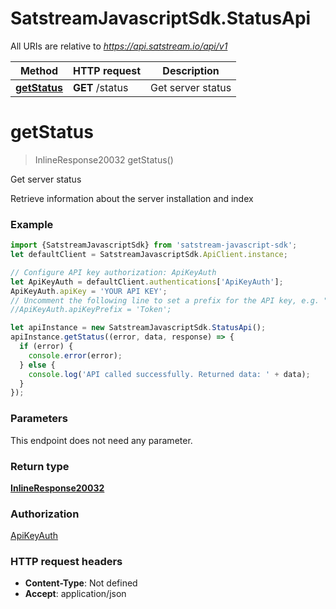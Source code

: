 # SatstreamJavascriptSdk.StatusApi

All URIs are relative to *https://api.satstream.io/api/v1*

Method | HTTP request | Description
------------- | ------------- | -------------
[**getStatus**](StatusApi.md#getStatus) | **GET** /status | Get server status

<a name="getStatus"></a>
# **getStatus**
> InlineResponse20032 getStatus()

Get server status

Retrieve information about the server installation and index

### Example
```javascript
import {SatstreamJavascriptSdk} from 'satstream-javascript-sdk';
let defaultClient = SatstreamJavascriptSdk.ApiClient.instance;

// Configure API key authorization: ApiKeyAuth
let ApiKeyAuth = defaultClient.authentications['ApiKeyAuth'];
ApiKeyAuth.apiKey = 'YOUR API KEY';
// Uncomment the following line to set a prefix for the API key, e.g. "Token" (defaults to null)
//ApiKeyAuth.apiKeyPrefix = 'Token';

let apiInstance = new SatstreamJavascriptSdk.StatusApi();
apiInstance.getStatus((error, data, response) => {
  if (error) {
    console.error(error);
  } else {
    console.log('API called successfully. Returned data: ' + data);
  }
});
```

### Parameters
This endpoint does not need any parameter.

### Return type

[**InlineResponse20032**](InlineResponse20032.md)

### Authorization

[ApiKeyAuth](../README.md#ApiKeyAuth)

### HTTP request headers

 - **Content-Type**: Not defined
 - **Accept**: application/json

